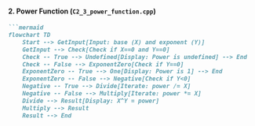 #### 2. Power Function (`C2_3_power_function.cpp`)

```markdown
```mermaid
flowchart TD
    Start --> GetInput[Input: base (X) and exponent (Y)]
    GetInput --> Check[Check if X==0 and Y==0]
    Check -- True --> Undefined[Display: Power is undefined] --> End
    Check -- False --> ExponentZero[Check if Y==0]
    ExponentZero -- True --> One[Display: Power is 1] --> End
    ExponentZero -- False --> Negative[Check if Y<0]
    Negative -- True --> Divide[Iterate: power /= X]
    Negative -- False --> Multiply[Iterate: power *= X]
    Divide --> Result[Display: X^Y = power]
    Multiply --> Result
    Result --> End